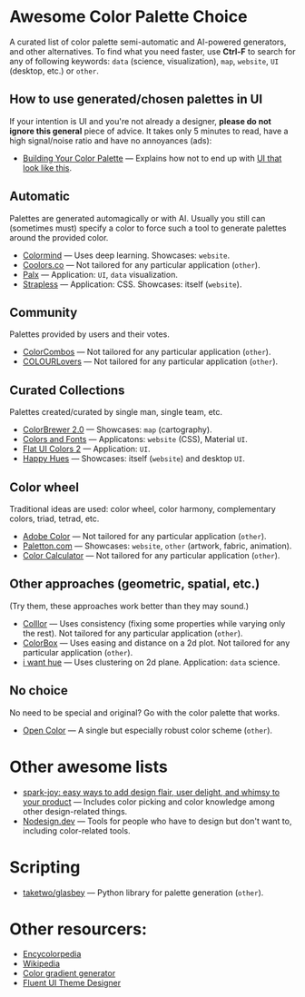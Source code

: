 # Awesome Color Palette Choice
A curated list of color palette semi-automatic and AI-powered generators, and other alternatives. To find what you need faster, use **Ctrl-F** to search for any of following keywords: `data` (science, visualization), `map`, `website`, `UI` (desktop, etc.) or `other`.

## How to use generated/chosen palettes in UI
If your intention is UI and you're not already a designer, **please do not ignore this general** piece of advice. It takes only 5 minutes to read, have a high signal/noise ratio and have no annoyances (ads):
* [Building Your Color Palette](https://refactoringui.com/previews/building-your-color-palette/) — Explains how not to end up with [UI that look like this](https://refactoring-ui.nyc3.cdn.digitaloceanspaces.com/previews/whats-in-a-color-palette-02.png).

## Automatic
Palettes are generated automagically or with AI. Usually you still can (sometimes must) specify a color to force such a tool to generate palettes around the provided color.
* [Colormind](http://colormind.io/) — Uses deep learning. Showcases: `website`.
* [Coolors.co](https://coolors.co/) — Not tailored for any particular application (`other`).
* [Palx](https://palx.jxnblk.com/) — Application: `UI`, `data` visualization.
* [Strapless](http://strapless.io/) — Application: CSS. Showcases: itself (`website`).

## Community
Palettes provided by users and their votes.
* [ColorCombos](https://www.colorcombos.com/) — Not tailored for any particular application (`other`).
* [COLOURLovers](https://www.colourlovers.com/) — Not tailored for any particular application (`other`).

## Curated Collections
Palettes created/curated by single man, single team, etc.
* [ColorBrewer 2.0](http://colorbrewer2.org) — Showcases: `map` (cartography).
* [Colors and Fonts](https://www.colorsandfonts.com/) — Applicatons: `website` (CSS), Material `UI`.
* [Flat UI Colors 2](https://flatuicolors.com/) — Application: `UI`.
* [Happy Hues](https://www.happyhues.co/) — Showcases: itself (`website`) and desktop `UI`.

## Color wheel
Traditional ideas are used: color wheel, color harmony, complementary colors, triad, tetrad, etc.
* [Adobe Color](https://color.adobe.com/) — Not tailored for any particular application (`other`).
* [Paletton.com](http://paletton.com/) — Showcases: `website`, `other` (artwork, fabric, animation).
* [Color Calculator](https://www.sessions.edu/color-calculator/) — Not tailored for any particular application (`other`).

## Other approaches (geometric, spatial, etc.)
(Try them, these approaches work better than they may sound.)
* [Colllor](http://colllor.com/) — Uses consistency (fixing some properties while varying only the rest). Not tailored for any particular application (`other`).
* [ColorBox](https://www.colorbox.io/) — Uses easing and distance on a 2d plot. Not tailored for any particular application (`other`).
* [i want hue](https://medialab.github.io/iwanthue/) — Uses clustering on 2d plane. Application: `data` science.

## No choice
No need to be special and original? Go with the color palette that works.
* [Open Color](https://yeun.github.io/open-color/) — A single but especially robust color scheme (`other`).

# Other awesome lists
* [spark-joy: easy ways to add design flair, user delight, and whimsy to your product](https://github.com/sw-yx/spark-joy) — Includes color picking and color knowledge among other design-related things.
* [Nodesign.dev](https://nodesign.dev/) — Tools for people who have to design but don't want to, including color-related tools.

# Scripting
* [taketwo/glasbey](https://github.com/taketwo/glasbey) — Python library for palette generation (`other`).

# Other resourcers:
* [Encycolorpedia](https://encycolorpedia.com/)
* [Wikipedia](https://en.wikipedia.org/wiki/List_of_colors_by_shade)
* [Color gradient generator](https://mybrandnewlogo.com/color-gradient-generator)
* [Fluent UI Theme Designer](https://fabricweb.z5.web.core.windows.net/pr-deploy-site/refs/heads/master/theming-designer/index.html)
